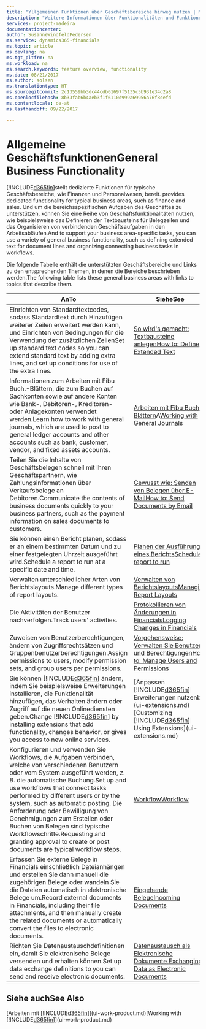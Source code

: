 ```yaml
---
title: "Yllgemeinen Funktionen über Geschäftsbereiche hinweg nutzen | Microsoft Docs"
description: "Weitere Informationen über Funktionalitäten und Funktionen, die über Geschäftsbereiche hinweg in Dynamics 365 for Financials verwendet werden."
services: project-madeira
documentationcenter: 
author: SusanneWindfeldPedersen
ms.service: dynamics365-financials
ms.topic: article
ms.devlang: na
ms.tgt_pltfrm: na
ms.workload: na
ms.search.keywords: feature overview, functionality
ms.date: 08/21/2017
ms.author: solsen
ms.translationtype: HT
ms.sourcegitcommit: 2c13559bb3dc44cdb61697f5135c5b931e34d2a8
ms.openlocfilehash: 8b33fab6b4aeb3f1f6110d999a69956a76f8defd
ms.contentlocale: de-at
ms.lasthandoff: 09/22/2017

---
```

# <a name="general-business-functionality"></a><span data-ttu-id="f43dd-103">Allgemeine Geschäftsfunktionen</span><span class="sxs-lookup"><span data-stu-id="f43dd-103">General Business Functionality</span></span>
[!INCLUDE[d365fin](includes/d365fin_md.md)]<span data-ttu-id="f43dd-104">stellt dedizierte Funktionen für typische Geschäftsbereiche, wie Finanzen und Personalwesen, bereit.</span><span class="sxs-lookup"><span data-stu-id="f43dd-104"> provides dedicated functionality for typical business areas, such as finance and sales.</span></span> <span data-ttu-id="f43dd-105">Und um die bereichsspezifischen Aufgaben des Geschäftes zu unterstützen, können Sie eine Reihe von Geschäftsfunktionalitäten nutzen, wie beispielsweise das Definieren der Textbausteins für Belegzeilen und das Organisieren von verbindenden Geschäftsaufgaben in den Arbeitsabläufen.</span><span class="sxs-lookup"><span data-stu-id="f43dd-105">And to support your business area-specific tasks, you can use a variety of general business functionality, such as defining extended text for document lines and organizing connecting business tasks in workflows.</span></span>

<span data-ttu-id="f43dd-106">Die folgende Tabelle enthält die unterstützten Geschäftsbereiche und Links zu den entsprechenden Themen, in denen die Bereiche beschrieben werden.</span><span class="sxs-lookup"><span data-stu-id="f43dd-106">The following table lists these general business areas with links to topics that describe them.</span></span>

| <span data-ttu-id="f43dd-107">An</span><span class="sxs-lookup"><span data-stu-id="f43dd-107">To</span></span> | <span data-ttu-id="f43dd-108">Siehe</span><span class="sxs-lookup"><span data-stu-id="f43dd-108">See</span></span> |
| --- | --- |
| <span data-ttu-id="f43dd-109">Einrichten von Standardtextcodes, sodass Standardtext durch Hinzufügen weiterer Zeilen erweitert werden kann, und Einrichten von Bedingungen für die Verwendung der zusätzlichen Zeilen</span><span class="sxs-lookup"><span data-stu-id="f43dd-109">Set up standard text codes so you can extend standard text by adding extra lines, and set up conditions for use of the extra lines.</span></span> |[<span data-ttu-id="f43dd-110">So wird's gemacht: Textbausteine anlegen</span><span class="sxs-lookup"><span data-stu-id="f43dd-110">How to: Define Extended Text</span></span>](ui-how-define-ext-text.md) |
| <span data-ttu-id="f43dd-111">Informationen zum Arbeiten mit Fibu Buch.-Blättern, die zum Buchen auf Sachkonten sowie auf andere Konten wie Bank-, Debitoren-, Kreditoren- oder Anlagekonten verwendet werden.</span><span class="sxs-lookup"><span data-stu-id="f43dd-111">Learn how to work with general journals, which are used to post to general ledger accounts and other accounts such as bank, customer, vendor, and fixed assets accounts.</span></span> |<span data-ttu-id="f43dd-112">[Arbeiten mit Fibu Buch.-Blättern](ui-work-general-journals.md)A</span><span class="sxs-lookup"><span data-stu-id="f43dd-112">[Working with General Journals](ui-work-general-journals.md)</span></span> |
| <span data-ttu-id="f43dd-113">Teilen Sie die Inhalte von Geschäftsbelegen schnell mit Ihren Geschäftspartnern, wie Zahlungsinformationen über Verkaufsbelege an Debitoren.</span><span class="sxs-lookup"><span data-stu-id="f43dd-113">Communicate the contents of business documents quickly to your business partners, such as the payment information on sales documents to customers.</span></span> |[<span data-ttu-id="f43dd-114">Gewusst wie: Senden von Belegen über E-Mail</span><span class="sxs-lookup"><span data-stu-id="f43dd-114">How to: Send Documents by Email</span></span>](ui-how-send-documents-email.md) |
| <span data-ttu-id="f43dd-115">Sie können einen Bericht planen, sodass er an einem bestimmten Datum und zu einer festgelegten Uhrzeit ausgeführt wird.</span><span class="sxs-lookup"><span data-stu-id="f43dd-115">Schedule a report to run at a specific date and time.</span></span> |[<span data-ttu-id="f43dd-116">Planen der Ausführung eines Berichts</span><span class="sxs-lookup"><span data-stu-id="f43dd-116">Schedule a report to run</span></span>](ui-work-report.md#ScheduleReport) |
| <span data-ttu-id="f43dd-117">Verwalten unterschiedlicher Arten von Berichtslayouts.</span><span class="sxs-lookup"><span data-stu-id="f43dd-117">Manage different types of report layouts.</span></span> |[<span data-ttu-id="f43dd-118">Verwalten von Berichtslayouts</span><span class="sxs-lookup"><span data-stu-id="f43dd-118">Managing Report Layouts</span></span>](ui-manage-report-layouts.md) |
| <span data-ttu-id="f43dd-119">Die Aktivitäten der Benutzer nachverfolgen.</span><span class="sxs-lookup"><span data-stu-id="f43dd-119">Track users' activities.</span></span>|[<span data-ttu-id="f43dd-120">Protokollieren von Änderungen in Financials</span><span class="sxs-lookup"><span data-stu-id="f43dd-120">Logging Changes in Financials</span></span>](across-log-changes.md)|
|<span data-ttu-id="f43dd-121">Zuweisen von Benutzerberechtigungen, ändern von Zugriffsrechtsätzen und Gruppenbenutzerberechtigungen.</span><span class="sxs-lookup"><span data-stu-id="f43dd-121">Assign permissions to users, modify permission sets, and group users per permissions.</span></span>|[<span data-ttu-id="f43dd-122">Vorgehensweise: Verwalten Sie Benutzer und Berechtigungen</span><span class="sxs-lookup"><span data-stu-id="f43dd-122">How to: Manage Users and Permissions</span></span>](ui-how-users-permissions.md)|
| <span data-ttu-id="f43dd-123">Sie können [!INCLUDE[d365fin](includes/d365fin_md.md)] ändern, indem Sie beispielsweise Erweiterungen installieren, die Funktionalität hinzufügen, das Verhalten ändern oder Zugriff auf die neuen Onlinediensten geben.</span><span class="sxs-lookup"><span data-stu-id="f43dd-123">Change [!INCLUDE[d365fin](includes/d365fin_md.md)] by installing extensions that add functionality, changes behavior, or gives you access to new online services.</span></span> |<span data-ttu-id="f43dd-124">[Anpassen [!INCLUDE[d365fin](includes/d365fin_md.md)] Erweiterungen nutzenb](ui-extensions.md)</span><span class="sxs-lookup"><span data-stu-id="f43dd-124">[Customizing [!INCLUDE[d365fin](includes/d365fin_md.md)] Using Extensions](ui-extensions.md)</span></span> |
|<span data-ttu-id="f43dd-125">Konfigurieren und verwenden Sie Workflows, die Aufgaben verbinden, welche von verschiedenen Benutzern oder vom System ausgeführt werden, z. B. die automatische Buchung.</span><span class="sxs-lookup"><span data-stu-id="f43dd-125">Set up and use workflows that connect tasks performed by different users or by the system, such as automatic posting.</span></span> <span data-ttu-id="f43dd-126">Die Anforderung oder Bewilligung von Genehmigungen zum Erstellen oder Buchen von Belegen sind typische Workflowschritte.</span><span class="sxs-lookup"><span data-stu-id="f43dd-126">Requesting and granting approval to create or post documents are typical workflow steps.</span></span>|[<span data-ttu-id="f43dd-127">Workflow</span><span class="sxs-lookup"><span data-stu-id="f43dd-127">Workflow</span></span>](across-workflow.md)|
|<span data-ttu-id="f43dd-128">Erfassen Sie externe Belege in Financials einschließlich Dateianhängen und erstellen Sie dann manuell die zugehörigen Belege oder wandeln Sie die Dateien automatisch in elektronische Belege um.</span><span class="sxs-lookup"><span data-stu-id="f43dd-128">Record external documents in Financials, including their file attachments, and then manually create the related documents or automatically convert the files to electronic documents.</span></span>|[<span data-ttu-id="f43dd-129">Eingehende Belege</span><span class="sxs-lookup"><span data-stu-id="f43dd-129">Incoming Documents</span></span>](across-income-documents.md)|
| <span data-ttu-id="f43dd-130">Richten Sie Datenaustauschdefinitionen ein, damit Sie elektronische Belege versenden und erhalten können.</span><span class="sxs-lookup"><span data-stu-id="f43dd-130">Set up data exchange definitions to you can send and receive electronic documents.</span></span> |[<span data-ttu-id="f43dd-131">Datenaustausch als Elektronische Dokumente </span><span class="sxs-lookup"><span data-stu-id="f43dd-131">Exchanging Data as Electronic Documents</span></span>](across-data-exchange.md) |

## <a name="see-also"></a><span data-ttu-id="f43dd-132">Siehe auch</span><span class="sxs-lookup"><span data-stu-id="f43dd-132">See Also</span></span>
<span data-ttu-id="f43dd-133">[Arbeiten mit [!INCLUDE[d365fin](includes/d365fin_md.md)]](ui-work-product.md)</span><span class="sxs-lookup"><span data-stu-id="f43dd-133">[Working with [!INCLUDE[d365fin](includes/d365fin_md.md)]](ui-work-product.md)</span></span>

